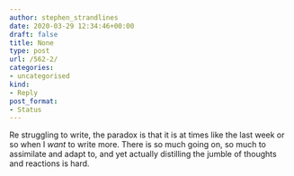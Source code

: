 ```yaml
---
author: stephen_strandlines
date: 2020-03-29 12:34:46+00:00
draft: false
title: None
type: post
url: /562-2/
categories:
- uncategorised
kind:
- Reply
post_format:
- Status
---
```


Re struggling to write, the paradox is that it is at times like the last week or so when I _want_ to write more. There is so much going on, so much to assimilate and adapt to, and yet actually distilling the jumble of thoughts and reactions is hard.

